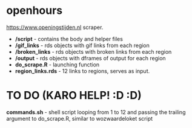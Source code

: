 # openhours
https://www.openingstijden.nl scraper.

* **/script** - contains the body and helper files
* **/gif_links** - rds objects with gif links from each region
* **/broken_links** - rds objects with broken links from each region
* **/output** - rds objects with dframes of output for each region
* **do_scrape.R** - launching function
* **region_links.rds** - 12 links to regions, serves as input.

# TO DO (KARO HELP! :D :D)

**commands.sh** - shell script looping from 1 to 12 and passing the trailing argument to do_scrape.R, similar to wozwaardeloket script
